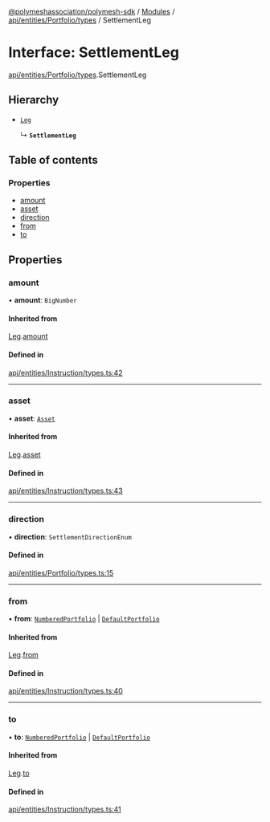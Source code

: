 [@polymeshassociation/polymesh-sdk](../README.md) / [Modules](../modules.md) / [api/entities/Portfolio/types](../modules/api_entities_Portfolio_types.md) / SettlementLeg

# Interface: SettlementLeg

[api/entities/Portfolio/types](../modules/api_entities_Portfolio_types.md).SettlementLeg

## Hierarchy

- [`Leg`](api_entities_Instruction_types.Leg.md)

  ↳ **`SettlementLeg`**

## Table of contents

### Properties

- [amount](api_entities_Portfolio_types.SettlementLeg.md#amount)
- [asset](api_entities_Portfolio_types.SettlementLeg.md#asset)
- [direction](api_entities_Portfolio_types.SettlementLeg.md#direction)
- [from](api_entities_Portfolio_types.SettlementLeg.md#from)
- [to](api_entities_Portfolio_types.SettlementLeg.md#to)

## Properties

### amount

• **amount**: `BigNumber`

#### Inherited from

[Leg](api_entities_Instruction_types.Leg.md).[amount](api_entities_Instruction_types.Leg.md#amount)

#### Defined in

[api/entities/Instruction/types.ts:42](https://github.com/PolymathNetwork/polymesh-sdk/blob/31dfa0dc/src/api/entities/Instruction/types.ts#L42)

___

### asset

• **asset**: [`Asset`](../classes/api_entities_Asset.Asset.md)

#### Inherited from

[Leg](api_entities_Instruction_types.Leg.md).[asset](api_entities_Instruction_types.Leg.md#asset)

#### Defined in

[api/entities/Instruction/types.ts:43](https://github.com/PolymathNetwork/polymesh-sdk/blob/31dfa0dc/src/api/entities/Instruction/types.ts#L43)

___

### direction

• **direction**: `SettlementDirectionEnum`

#### Defined in

[api/entities/Portfolio/types.ts:15](https://github.com/PolymathNetwork/polymesh-sdk/blob/31dfa0dc/src/api/entities/Portfolio/types.ts#L15)

___

### from

• **from**: [`NumberedPortfolio`](../classes/api_entities_NumberedPortfolio.NumberedPortfolio.md) \| [`DefaultPortfolio`](../classes/api_entities_DefaultPortfolio.DefaultPortfolio.md)

#### Inherited from

[Leg](api_entities_Instruction_types.Leg.md).[from](api_entities_Instruction_types.Leg.md#from)

#### Defined in

[api/entities/Instruction/types.ts:40](https://github.com/PolymathNetwork/polymesh-sdk/blob/31dfa0dc/src/api/entities/Instruction/types.ts#L40)

___

### to

• **to**: [`NumberedPortfolio`](../classes/api_entities_NumberedPortfolio.NumberedPortfolio.md) \| [`DefaultPortfolio`](../classes/api_entities_DefaultPortfolio.DefaultPortfolio.md)

#### Inherited from

[Leg](api_entities_Instruction_types.Leg.md).[to](api_entities_Instruction_types.Leg.md#to)

#### Defined in

[api/entities/Instruction/types.ts:41](https://github.com/PolymathNetwork/polymesh-sdk/blob/31dfa0dc/src/api/entities/Instruction/types.ts#L41)
